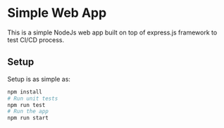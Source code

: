 # Simple Web App

This is a simple NodeJs web app built on top of express.js framework to test CI/CD process.

## Setup

Setup is as simple as:

```bash
npm install
# Run unit tests
npm run test
# Run the app
npm run start
```
